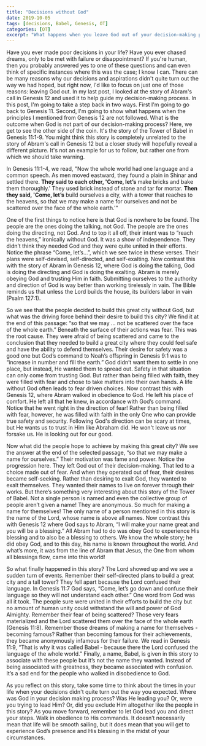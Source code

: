 ```yaml
---
title: "Decisions without God"
date: 2019-10-05
tags: [decisions, Babel, Genesis, OT]
categories: [OT]
excerpt: "What happens when you leave God out of your decision-making process?"
---
```

Have you ever made poor decisions in your life? 
Have you ever chased dreams, only to be met with failure or disappointment? 
If you're human, then you probably answered yes to one of these questions and can 
even think of specific instances where this was the case; I know I can. 
There can be many reasons why our decisions and aspirations didn't quite turn
out the way we had hoped, but right now, I'd like to focus on just one of those reasons: leaving God out. 
In my last post, I looked at the story of Abram's call in Genesis 12 and used it to help 
guide my decision-making process. In this post, I'm going to take a step back in two ways. 
First I'm going to go back to Genesis 11. Second, I'm going to show what happens when the principles 
I mentioned from Genesis 12 are not followed. 
What is the outcome when God is not part of our decision-making process? 
Here, we get to see the other side of the coin. 
It's the story of the Tower of Babel in Genesis 11:1-9. 
You might think this story is completely unrelated to the story of Abram's call in Genesis 12 
but a closer study will hopefully reveal a different picture. 
It's not an example for us to follow, but rather one from which we should take warning. 

In Genesis 11:1-4, we read, "Now the whole world had one language and a common speech. 
As men moved eastward, they found a plain in Shinar and settled there. 
**They said to each other, 'Come, let’s** make bricks and bake them thoroughly.' 
They used brick instead of stone and tar for mortar. 
**Then they said, 'Come, let’s** build ourselves a city, with a tower that reaches to the heavens, 
so that we may make a name for ourselves and not be scattered over the face of the whole earth.'" 

One of the first things to notice here is that God is nowhere to be found. 
The people are the ones doing the talking, not God. 
The people are the ones doing the directing, not God. 
And to top it all off, their intent was to “reach the heavens,” ironically without God. 
It was a show of independence. They didn’t think they needed God and they were quite united in their efforts. 
Notice the phrase “Come, let’s...”, which we see twice in these verses. 
Their plans were self-devised, self-directed, and self-exalting. 
Now contrast this with the story of Abram in Genesis 12, where God is doing the talking, 
God is doing the directing and God is doing the exalting. 
Abram is merely obeying God and trusting Him in faith. 
Submitting ourselves to the authority and direction of God is way better than working tirelessly in vain. 
The Bible reminds us that unless the Lord builds the house, its builders labor in vain (Psalm 127:1). 

So we see that the people decided to build this great city without God, 
but what was the driving force behind their desire to build this city? 
We find it at the end of this passage: “so that we may ... not be scattered over the face of the whole earth.” 
Beneath the surface of their actions was fear. This was the root cause. 
They were afraid of being scattered and came to the conclusion that they needed to build a great city 
where they could feel safe and have the ability to defend themselves. 
Their desire for safety was a good one but God’s command to Noah’s offspring in Genesis 9:1 
was to “increase in number and fill the earth.” God didn’t want them to settle in one place, 
but instead, He wanted them to spread out. Safety in that situation can only come from trusting God. 
But rather than being filled with faith, they were filled with fear and chose to take matters into their own hands. 
A life without God often leads to fear driven choices. Now contrast this with Genesis 12, 
where Abram walked in obedience to God. 
He left his place of comfort. He left all that he knew, in accordance with God’s command. 
Notice that he went right in the direction of fear! 
Rather than being filled with fear, however, he was filled with faith 
in the only One who can provide true safety and security. Following God's direction can be scary at times, 
but He wants us to trust in Him like Abraham did. He won't leave us nor forsake us. He is looking out for our good.

Now what did the people hope to achieve by making this great city? 
We see the answer at the end of the selected passage, “so that we may make a name for ourselves.” 
Their motivation was fame and power. Notice the progression here. 
They left God out of their decision-making. That led to a choice made out of fear. 
And when they operated out of fear, their desires became self-seeking. 
Rather than desiring to exalt God, they wanted to exalt themselves. 
They wanted their names to live on forever through their works. 
But there’s something very interesting about this story of the Tower of Babel. 
Not a single person is named and even the collective group of people aren’t given a name! 
They are anonymous. So much for making a name for themselves! The only name of a person mentioned 
in this story is the name of the Lord, whose name is above all names. 
Now contrast this with Genesis 12 where God says to Abram, “I will make your name great and you will be a blessing.” 
All Abram had to do was obey God to experience His blessing and to also be a blessing to others. 
We know the whole story; he did obey God, and to this day, his name is known throughout the world. 
And what’s more, it was from the line of Abram that Jesus, the One from whom all blessings flow, came into this world! 

So what finally happened in this story? 
The Lord showed up and we see a sudden turn of events. 
Remember their self-directed plans to build a great city and a tall tower? 
They fell apart because the Lord confused their language. 
In Genesis 11:7 God says, “Come, let’s go down and confuse their language so they will not understand each other.” 
One word from God was all it took. The people sure were united in their efforts to build the city but no 
amount of human unity could withstand the will and power of God Almighty. 
Remember their fear of being scattered? Those very fears materialized and the Lord scattered 
them over the face of the whole earth (Genesis 11:8). 
Remember those dreams of making a name for themselves - becoming famous? 
Rather than becoming famous for their achievements, they became anonymously infamous for their failure. 
We read in Genesis 11:9, “That is why it was called Babel - because there the Lord confused the 
language of the whole world.” 
Finally, a name, Babel, is given in this story to associate with these people but it’s not the name they wanted. 
Instead of being associated with greatness, they became associated with confusion. 
It’s a sad end for the people who walked in disobedience to God. 

As you reflect on this story, take some time to think about the times in your life 
when your decisions didn't quite turn out the way you expected. 
Where was God in your decision making process? 
Was He leading you? 
Or, were you trying to lead Him? 
Or, did you exclude Him altogether like the people in this story? 
As you move forward, remember to let God lead you and direct your steps. 
Walk in obedience to His commands. 
It doesn’t necessarily mean that life will be smooth sailing, 
but it does mean that you will get to experience God’s presence and His blessing in the midst of your circumstances.
